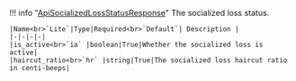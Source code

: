 !!! info "[ApiSocializedLossStatusResponse](/../../schemas/api_socialized_loss_status_response)"
    The socialized loss status.<br>

    |Name<br>`Lite`|Type|Required<br>`Default`| Description |
    |-|-|-|-|
    |is_active<br>`ia` |boolean|True|Whether the socialized loss is active|
    |haircut_ratio<br>`hr` |string|True|The socialized loss haircut ratio in centi-beeps|

